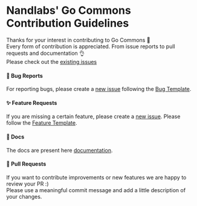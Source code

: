 # Nandlabs' Go Commons Contribution Guidelines
Thanks for your interest in contributing to Go Commons 🙌  
Every form of contribution is appreciated. From issue reports to pull requests and documentation 👌  
Please check out the [existing issues](https://github.com/nandlabs/go-commons/issues)

#### 🐛 Bug Reports
For reporting bugs, please create a [new issue](https://github.com/nandlabs/go-commons/issues/new/choose) following the [Bug Template](https://github.com/nandlabs/go-commons/blob/main/.github/ISSUE_TEMPLATE/bug_report.md).

#### ✨ Feature Requests
If you are missing a certain feature, please create a [new issue](https://github.com/nandlabs/go-commons/issues/new/choose). Please follow the [Feature Template](https://github.com/nandlabs/go-commons/blob/main/.github/ISSUE_TEMPLATE/feature_request.md).

#### 📝 Docs
The docs are present here [documentation](https://github.com/nandlabs/go-commons/blob/main/README.md).

#### 💫 Pull Requests
If you want to contribute improvements or new features we are happy to review your PR :)  
Please use a meaningful commit message and add a little description of your changes.
